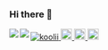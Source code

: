 ### Hi there 👋

<!--
**koolii/koolii** is a ✨ _special_ ✨ repository because its `README.md` (this file) appears on your GitHub profile.

Here are some ideas to get you started:

- 🔭 I’m currently working on ...
- 🌱 I’m currently learning ...
- 👯 I’m looking to collaborate on ...
- 🤔 I’m looking for help with ...
- 💬 Ask me about ...
- 📫 How to reach me: ...
- 😄 Pronouns: ...
- ⚡ Fun fact: ...
-->


<a href="https://github.com/koolii/koolii/">
    <img src="https://komarev.com/ghpvc/?username=koolii" alt="koolii" />
</a>
<a href="http://twitter.com/_koolii">
    <img height="20" src="https://img.shields.io/twitter/follow/_koolii?label=Twitter&logo=twitter&style=flat" />
</a>
<a href="https://github.com/koolii">
    <img height="20" src="https://img.shields.io/github/followers/koolii?label=follow&logo=github&style=flat" />
</a>
<a href="https://stackoverflow.com/users/9424666/t-kuriyama">
    <img height="20" src="https://img.shields.io/stackexchange/stackoverflow/r/9424666?label=StackOverflow&logo=stack-overflow&style=flat" />
</a>
<a href="https://github.com/anuraghazra/github-readme-stats">
  <img align="left" src="https://github-readme-stats.vercel.app/api?username=koolii&count_private=true&show_icons=true" />
</a>
<a href="https://github.com/anuraghazra/github-readme-stats">
  <img align="left" src="https://github-readme-stats.vercel.app/api/top-langs/?username=koolii&layout=compact" />
</a>
